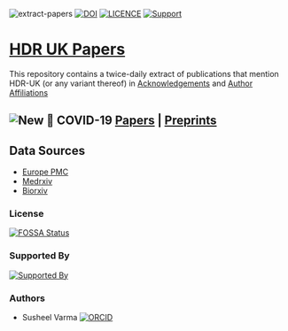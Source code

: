 ![extract-papers](https://github.com/HDRUK/papers/workflows/extract-papers/badge.svg)
[![DOI](https://zenodo.org/badge/190556842.svg)](https://zenodo.org/badge/latestdoi/190556842)
[![LICENCE](https://img.shields.io/github/license/HDRUK/papers)](https://github.com/HDRUK/papers/blob/master/LICENSE)
[![Support](https://img.shields.io/badge/Supported%20By-HDR%20UK-blue)](https://hdruk.ac.uk)

# [HDR UK Papers](https://hdruk.github.io/papers/)
This repository contains a twice-daily extract of publications that mention HDR-UK (or any variant thereof) in [Acknowledgements](https://hdruk.github.io/papers/acknowledgements.html) and [Author Affiliations](https://hdruk.github.io/papers/affiliations.html)

## ![New](https://img.shields.io/badge/NEW-2020--03--29-blue) 🦠 COVID-19 [Papers](https://hdruk.github.io/papers/covid-19.html) | [Preprints](https://hdruk.github.io/papers/covid-19-preprints.html)

## Data Sources
- [Europe PMC](https://europepmc.org/)
- [Medrxiv](https://medrxiv.org)
- [Biorxiv](https://biorxiv.org)

### License
[![FOSSA Status](https://app.fossa.io/api/projects/git%2Bgithub.com%2FHDRUK%2Fpapers.svg?type=large)](https://app.fossa.io/projects/git%2Bgithub.com%2FHDRUK%2Fpapers?ref=badge_large)

### Supported By
[![Supported By](https://img.shields.io/badge/Supported%20By-HDRUK-blue)](https://hdruk.ac.uk)

### Authors
- Susheel Varma [![ORCID](https://orcid.org/sites/default/files/images/orcid_16x16(1).gif)](https://orcid.org/0000-0003-1687-2754)
